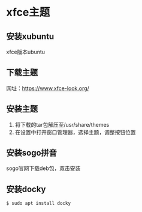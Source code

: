 # xfce主题

## 安装xubuntu

xfce版本ubuntu

## 下载主题

网址：https://www.xfce-look.org/


## 安装主题

1. 将下载的tar包解压至/usr/share/themes
2. 在设置中打开窗口管理器，选择主题，调整按钮位置

## 安装sogo拼音

sogo官网下载deb包，双击安装

## 安装docky

```
$ sudo apt install docky
```
